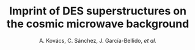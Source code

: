 ---
no: "22"
title: "Imprint of DES superstructures on the cosmic microwave background"
arxiv_link: "https://arxiv.org/abs/1610.00637"
arxiv_id: "1610.00637"
author: "A. Kov&aacute;cs, C. S&aacute;nchez, J. Garc&iacute;a-Bellido, <em>et al.</em>"
reviewed: True
journal: "MNRAS, 465, 4166 (2017)"
---